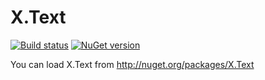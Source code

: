 # X.Text
[![Build status](https://ci.appveyor.com/api/projects/status/0397474jb008pab3?svg=true)](https://ci.appveyor.com/project/ernado-x/X.Text)
[![NuGet version](https://badge.fury.io/nu/X.Text.svg)](https://badge.fury.io/nu/X.Text)

You can load X.Text from http://nuget.org/packages/X.Text
